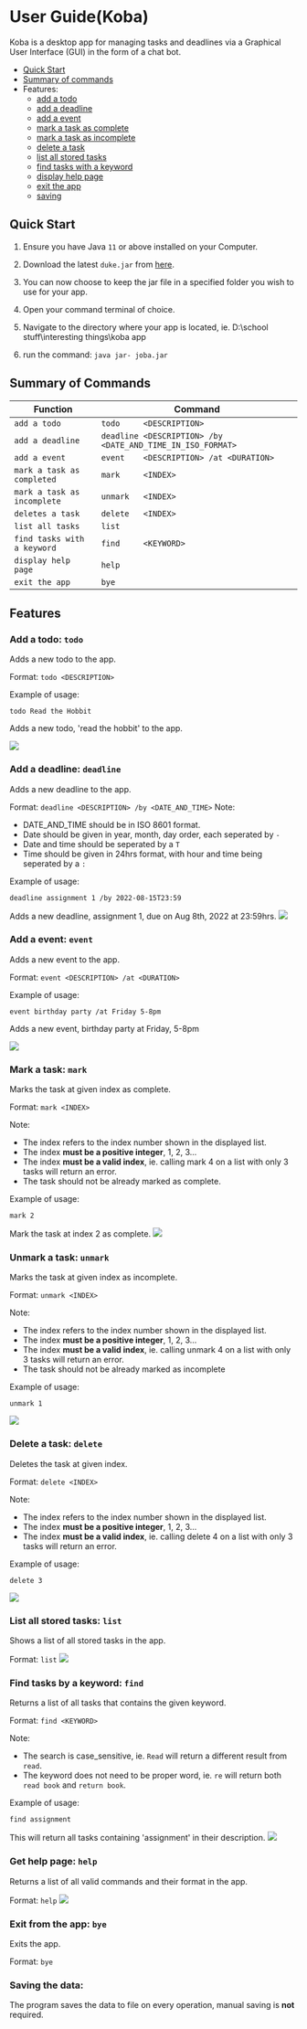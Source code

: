# User Guide(Koba)

Koba is a desktop app for managing tasks and deadlines via a Graphical User Interface (GUI) in the form of a chat bot.

* [Quick Start](https://github.com/therealdaofu/ip/blob/master/docs/README.md#quick-start)
* [Summary of commands](https://github.com/therealdaofu/ip/blob/master/docs/README.md#summary-of-commands)
* Features:
  * [add a todo](https://github.com/therealdaofu/ip/blob/master/docs/README.md#add-a-todo-todo)
  * [add a deadline](https://github.com/therealdaofu/ip/blob/master/docs/README.md#add-a-deadline-deadline)
  * [add a event](https://github.com/therealdaofu/ip/blob/master/docs/README.md#add-a-event-event)
  * [mark a task as complete](https://github.com/therealdaofu/ip/blob/master/docs/README.md#mark-a-task-mark)
  * [mark a task as incomplete](https://github.com/therealdaofu/ip/blob/master/docs/README.md#unmark-a-task-unmark)
  * [delete a task](https://github.com/therealdaofu/ip/blob/master/docs/README.md#delete-a-task-delete)
  * [list all stored tasks](https://github.com/therealdaofu/ip/blob/master/docs/README.md#list-all-stored-tasks-list)
  * [find tasks with a keyword](https://github.com/therealdaofu/ip/blob/master/docs/README.md#find-task-by-a-keyword-find)
  * [display help page](https://github.com/therealdaofu/ip/blob/master/docs/README.md#get-help-page-help)
  * [exit the app](https://github.com/therealdaofu/ip/blob/master/docs/README.md#exit-from-the-app-bye)
  * [saving](https://github.com/therealdaofu/ip/blob/master/docs/README.md#saving-the-data)


## Quick Start
1. Ensure you have Java `11` or above installed on your Computer.

2. Download the latest `duke.jar` from [here](https://github.com/therealdaofu/ip/releases/tag/A-Release).

3. You can now choose to keep the jar file in a specified folder you wish to use for your app.

4. Open your command terminal of choice.

5. Navigate to the directory where your app is located, ie. D:\school stuff\interesting things\koba app

6. run the command: `java jar- joba.jar` 


## Summary of Commands
Function                 | Command                                                    
-------------------------|------------------------------------------------------------
`add a todo`               | `todo     <DESCRIPTION>`                                  
`add a deadline`           | `deadline <DESCRIPTION> /by <DATE_AND_TIME_IN_ISO_FORMAT>`
`add a event`              | `event    <DESCRIPTION> /at <DURATION>`                  
`mark a task as completed` | `mark     <INDEX>`                                         
`mark a task as incomplete` | `unmark   <INDEX>`                                         
`deletes a task`           | `delete   <INDEX>`                                         
`list all tasks`           | `list`                                                   
`find tasks with a keyword` | `find     <KEYWORD>`                                       
`display help page`        | `help`                                                   
`exit the app`             | `bye`                                                    


## Features


### Add a todo: `todo`
Adds a new todo to the app.

Format: `todo <DESCRIPTION>`

Example of usage:
```
todo Read the Hobbit
```
Adds a new todo, 'read the hobbit' to the app.

<img src="./image/add todo.PNG"/>



### Add a deadline: `deadline`
Adds a new deadline to the app.

Format: `deadline <DESCRIPTION> /by <DATE_AND_TIME>`
Note: 
- DATE_AND_TIME should be in ISO 8601 format.
- Date should be given in year, month, day order, each seperated by `-`
- Date and time should be seperated by a `T`
- Time should be given in 24hrs format, with hour and time being seperated by a `:`

Example of usage:
```
deadline assignment 1 /by 2022-08-15T23:59
```
Adds a new deadline, assignment 1, due on Aug 8th, 2022 at 23:59hrs.
<img src="./image/add deadline.PNG"/>


### Add a event: `event`
Adds a new event to the app.

Format: `event <DESCRIPTION> /at <DURATION>`

Example of usage:
```
event birthday party /at Friday 5-8pm
```
Adds a new event, birthday party at Friday, 5-8pm

<img src="./image/add event.PNG"/>



### Mark a task: `mark`
Marks the task at given index as complete.

Format: `mark <INDEX>`

Note: 
- The index refers to the index number shown in the displayed list.
- The index **must be a positive integer**, 1, 2, 3...
- The index **must be a valid index**, ie. calling mark 4 on a list with only 3 tasks will return an error.
- The task should not be already marked as complete.

Example of usage:
```
mark 2
```
Mark the task at index 2 as complete.
<img src="./image/mark.PNG"/>


### Unmark a task: `unmark`
Marks the task at given index as incomplete.

Format: `unmark <INDEX>`

Note: 
- The index refers to the index number shown in the displayed list.
- The index **must be a positive integer**, 1, 2, 3...
- The index **must be a valid index**, ie. calling unmark 4 on a list with only 3 tasks will return an error.
- The task should not be already marked as incomplete

Example of usage:
```
unmark 1
```
<img src="./image/unmark.PNG"/>



### Delete a task: `delete`
Deletes the task at given index.

Format: `delete <INDEX>`

Note: 
- The index refers to the index number shown in the displayed list.
- The index **must be a positive integer**, 1, 2, 3...
- The index **must be a valid index**, ie. calling delete 4 on a list with only 3 tasks will return an error.

Example of usage:
```
delete 3
```
<img src="./image/delete.PNG"/>



### List all stored tasks: `list`
Shows a list of all stored tasks in the app.

Format: `list`
<img src="./image/list.PNG"/>


### Find tasks by a keyword: `find`
Returns a list of all tasks that contains the given keyword.

Format: `find <KEYWORD>`

Note: 
- The search is case_sensitive, ie. `Read` will return a different result from `read`.
- The keyword does not need to be proper word, ie. `re` will return both `read book` and `return book`.

Example of usage:
```
find assignment
```
This will return all tasks containing 'assignment' in their description.
<img src="./image/find.PNG"/>


### Get help page: `help`
Returns a list of all valid commands and their format in the app.

Format: `help`
<img src="./image/help.PNG"/>


### Exit from the app: `bye`
Exits the app.

Format: `bye`

### Saving the data:
The program saves the data to file on every operation, manual saving is **not** required.

